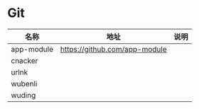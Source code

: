 # Git



| 名称       | 地址                          | 说明 |
| ---------- | ----------------------------- | ---- |
| app-module | https://github.com/app-module |      |
| cnacker    |                               |      |
| urlnk      |                               |      |
| wubenli    |                               |      |
| wuding     |                               |      |

